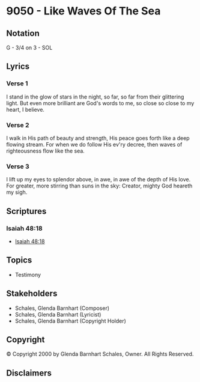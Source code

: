 # 9050 - Like Waves Of The Sea

## Notation

G - 3/4 on 3 - SOL

## Lyrics

### Verse 1

I stand in the glow of stars in the night, so far, so far from their glittering light. But even more brilliant are God's words to me, so close so close to my heart, I believe.

### Verse 2

I walk in His path of beauty and strength, His peace goes forth like a deep flowing stream. For when we do follow His ev'ry decree, then waves of righteousness flow like the sea.

### Verse 3

I lift up my eyes to splendor above, in awe, in awe of the depth of His love. For greater, more stirring than suns in the sky: Creator, mighty God heareth my sigh.


## Scriptures

### Isaiah 48:18

- [Isaiah 48:18](https://www.biblegateway.com/passage/?search=Isaiah%2048%3A18)


## Topics

- Testimony

## Stakeholders

- Schales, Glenda Barnhart (Composer)
- Schales, Glenda Barnhart (Lyricist)
- Schales, Glenda Barnhart (Copyright Holder)

## Copyright

© Copyright 2000 by Glenda Barnhart Schales, Owner. All Rights Reserved.


## Disclaimers


